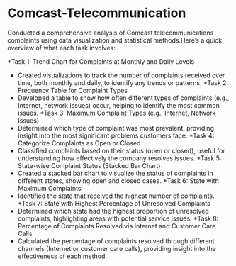 # Comcast-Telecommunication
Conducted a comprehensive analysis of Comcast telecommunications complaints using data visualization and statistical methods.Here’s a quick overview of what each task involves:

*Task 1: Trend Chart for Complaints at Monthly and Daily Levels
   - Created visualizations to track the number of complaints received over time, both monthly and daily, to identify any trends or patterns.
*Task 2: Frequency Table for Complaint Types
   - Developed a table to show how often different types of complaints (e.g., Internet, network issues) occur, helping to identify the most common issues.
*Task 3: Maximum Complaint Types (e.g., Internet, Network Issues)
   - Determined which type of complaint was most prevalent, providing insight into the most significant problems customers face.
*Task 4: Categorize Complaints as Open or Closed
   - Classified complaints based on their status (open or closed), useful for understanding how effectively the company resolves issues.
*Task 5: State-wise Complaint Status (Stacked Bar Chart)
   - Created a stacked bar chart to visualize the status of complaints in different states, showing open and closed cases.
*Task 6: State with Maximum Complaints
   - Identified the state that received the highest number of complaints.
*Task 7: State with Highest Percentage of Unresolved Complaints
   - Determined which state had the highest proportion of unresolved complaints, highlighting areas with potential service issues.
*Task 8: Percentage of Complaints Resolved via Internet and Customer Care Calls
   - Calculated the percentage of complaints resolved through different channels (Internet or customer care calls), providing insight into the effectiveness of each method.
